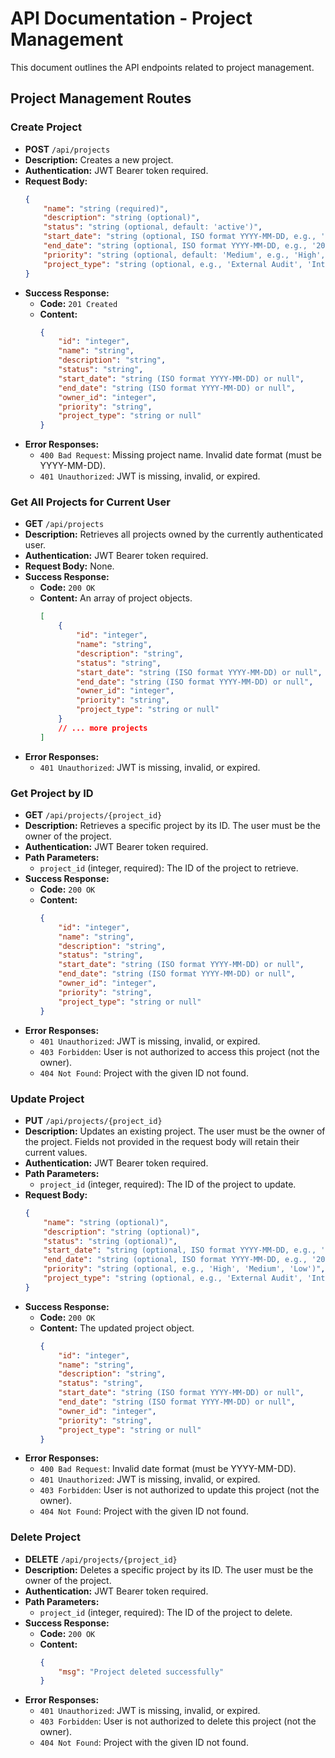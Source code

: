 # API Documentation - Project Management

This document outlines the API endpoints related to project management.

## Project Management Routes

### Create Project

*   **POST** `/api/projects`
*   **Description:** Creates a new project.
*   **Authentication:** JWT Bearer token required.
*   **Request Body:**
    ```json
    {
        "name": "string (required)",
        "description": "string (optional)",
        "status": "string (optional, default: 'active')",
        "start_date": "string (optional, ISO format YYYY-MM-DD, e.g., '2023-10-26')",
        "end_date": "string (optional, ISO format YYYY-MM-DD, e.g., '2024-10-26')",
        "priority": "string (optional, default: 'Medium', e.g., 'High', 'Medium', 'Low')",
        "project_type": "string (optional, e.g., 'External Audit', 'Internal Review', 'Bug Bounty')"
    }
    ```
*   **Success Response:**
    *   **Code:** `201 Created`
    *   **Content:**
        ```json
        {
            "id": "integer",
            "name": "string",
            "description": "string",
            "status": "string",
            "start_date": "string (ISO format YYYY-MM-DD) or null",
            "end_date": "string (ISO format YYYY-MM-DD) or null",
            "owner_id": "integer",
            "priority": "string",
            "project_type": "string or null"
        }
        ```
*   **Error Responses:**
    *   `400 Bad Request`: Missing project name. Invalid date format (must be YYYY-MM-DD).
    *   `401 Unauthorized`: JWT is missing, invalid, or expired.

### Get All Projects for Current User

*   **GET** `/api/projects`
*   **Description:** Retrieves all projects owned by the currently authenticated user.
*   **Authentication:** JWT Bearer token required.
*   **Request Body:** None.
*   **Success Response:**
    *   **Code:** `200 OK`
    *   **Content:** An array of project objects.
        ```json
        [
            {
                "id": "integer",
                "name": "string",
                "description": "string",
                "status": "string",
                "start_date": "string (ISO format YYYY-MM-DD) or null",
                "end_date": "string (ISO format YYYY-MM-DD) or null",
                "owner_id": "integer",
                "priority": "string",
                "project_type": "string or null"
            }
            // ... more projects
        ]
        ```
*   **Error Responses:**
    *   `401 Unauthorized`: JWT is missing, invalid, or expired.

### Get Project by ID

*   **GET** `/api/projects/{project_id}`
*   **Description:** Retrieves a specific project by its ID. The user must be the owner of the project.
*   **Authentication:** JWT Bearer token required.
*   **Path Parameters:**
    *   `project_id` (integer, required): The ID of the project to retrieve.
*   **Success Response:**
    *   **Code:** `200 OK`
    *   **Content:**
        ```json
        {
            "id": "integer",
            "name": "string",
            "description": "string",
            "status": "string",
            "start_date": "string (ISO format YYYY-MM-DD) or null",
            "end_date": "string (ISO format YYYY-MM-DD) or null",
            "owner_id": "integer",
            "priority": "string",
            "project_type": "string or null"
        }
        ```
*   **Error Responses:**
    *   `401 Unauthorized`: JWT is missing, invalid, or expired.
    *   `403 Forbidden`: User is not authorized to access this project (not the owner).
    *   `404 Not Found`: Project with the given ID not found.

### Update Project

*   **PUT** `/api/projects/{project_id}`
*   **Description:** Updates an existing project. The user must be the owner of the project. Fields not provided in the request body will retain their current values.
*   **Authentication:** JWT Bearer token required.
*   **Path Parameters:**
    *   `project_id` (integer, required): The ID of the project to update.
*   **Request Body:**
    ```json
    {
        "name": "string (optional)",
        "description": "string (optional)",
        "status": "string (optional)",
        "start_date": "string (optional, ISO format YYYY-MM-DD, e.g., '2023-10-26', can be null or empty string to clear the date)",
        "end_date": "string (optional, ISO format YYYY-MM-DD, e.g., '2024-10-26', can be null or empty string to clear the date)",
        "priority": "string (optional, e.g., 'High', 'Medium', 'Low')",
        "project_type": "string (optional, e.g., 'External Audit', 'Internal Review', 'Bug Bounty', can be null or empty string to clear)"
    }
    ```
*   **Success Response:**
    *   **Code:** `200 OK`
    *   **Content:** The updated project object.
        ```json
        {
            "id": "integer",
            "name": "string",
            "description": "string",
            "status": "string",
            "start_date": "string (ISO format YYYY-MM-DD) or null",
            "end_date": "string (ISO format YYYY-MM-DD) or null",
            "owner_id": "integer",
            "priority": "string",
            "project_type": "string or null"
        }
        ```
*   **Error Responses:**
    *   `400 Bad Request`: Invalid date format (must be YYYY-MM-DD).
    *   `401 Unauthorized`: JWT is missing, invalid, or expired.
    *   `403 Forbidden`: User is not authorized to update this project (not the owner).
    *   `404 Not Found`: Project with the given ID not found.

### Delete Project

*   **DELETE** `/api/projects/{project_id}`
*   **Description:** Deletes a specific project by its ID. The user must be the owner of the project.
*   **Authentication:** JWT Bearer token required.
*   **Path Parameters:**
    *   `project_id` (integer, required): The ID of the project to delete.
*   **Success Response:**
    *   **Code:** `200 OK`
    *   **Content:**
        ```json
        {
            "msg": "Project deleted successfully"
        }
        ```
*   **Error Responses:**
    *   `401 Unauthorized`: JWT is missing, invalid, or expired.
    *   `403 Forbidden`: User is not authorized to delete this project (not the owner).
    *   `404 Not Found`: Project with the given ID not found.
